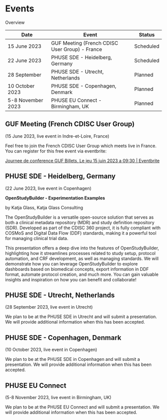 # Events

Overview

Date | Event | Status 
-- | -- | -- 
15 June 2023 | GUF Meeting (French CDISC User Group)  - France | Scheduled
22 June 2023 | PHUSE SDE  - Heidelberg, Germany | Scheduled
28 September | PHUSE SDE  - Utrecht, Netherlands | Planned
10 October 2023 | PHUSE SDE  - Copenhagen, Denmark | Planned
5-8 November 2023 | PHUSE EU Connect - Birmingham, UK | Planned

## GUF Meeting (French CDISC User Group)

(15 June 2023, live event in Indre-et-Loire, France)

Feel free to join the French CDISC User Group which meets live in France. You can register for this free event via eventbrite:

[Journee de conference GUF Billets, Le jeu 15 juin 2023 a 09:30 | Eventbrite](https://www.eventbrite.com/e/billets-journee-de-conference-guf-637912121327)

## PHUSE SDE - Heidelberg, Germany

(22 June 2023, live event in Copenhagen)

**OpenStudyBuilder - Experimentation Examples**

by Katja Glass, Katja Glass Consulting

The OpenStudyBuilder is a versatile open-source solution that serves as both a clinical metadata repository (MDR) and study definition repository (SDR). Developed as part of the CDISC 360 project, it is fully compliant with COSMoS and Digital Data Flow (DDF) standards, making it a powerful tool for managing clinical trial data.

This presentation offers a deep dive into the features of OpenStudyBuilder, highlighting how it streamlines processes related to study setup, protocol automation, and CRF development, as well as managing standards. We will demonstrate how you can leverage OpenStudyBuilder to explore dashboards based on biomedical concepts, export information in DDF format, automate protocol creation, and much more. You can gain valuable insights and inspiration on how you can benefit and collaborate!

## PHUSE SDE  - Utrecht, Netherlands

(28 September 2023, live event in Utrecht)

We plan to be at the PHUSE SDE in Utrecht and will submit a presentation. We will provide additional information when this has been accepted.

## PHUSE SDE  - Copenhagen, Denmark

(10 October 2023, live event in Copenhagen)

We plan to be at the PHUSE SDE in Copenhagen and will submit a presentation. We will provide additional information when this has been accepted.

## PHUSE EU Connect

(5-8 November 2023, live event in Birmingham, UK)

We plan to be at the PHUSE EU Connect and will submit a presentation. We will provide additional information when this has been accepted.
